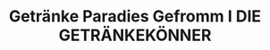 ---
title: "Getränke Paradies Gefromm I DIE GETRÄNKEKÖNNER"
url: /dortmund/getraenke-paradies-gefromm-i-die-getraenkekoenner-zillestrasse/
shop: Getränke
---